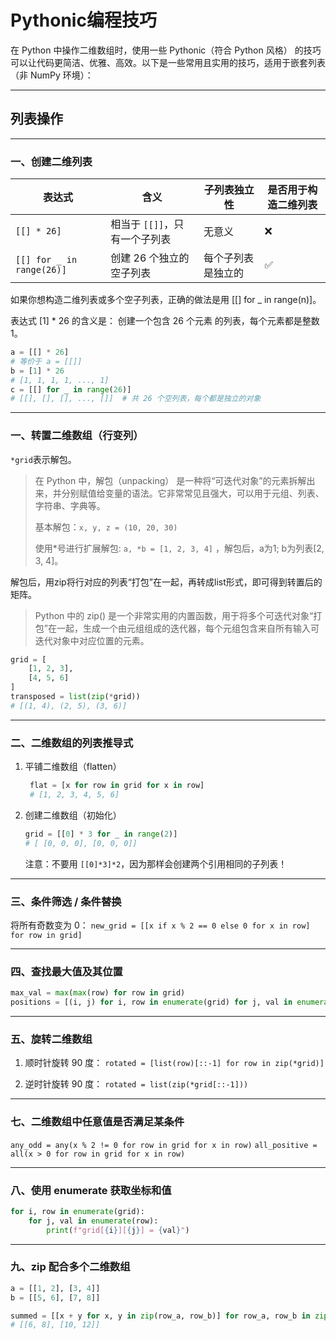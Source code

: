 # Pythonic编程技巧
在 Python 中操作二维数组时，使用一些 Pythonic（符合 Python 风格） 的技巧可以让代码更简洁、优雅、高效。以下是一些常用且实用的技巧，适用于嵌套列表（非 NumPy 环境）：

---

## 列表操作

---

### 一、创建二维列表

| 表达式                       | 含义                 | 子列表独立性    | 是否用于构造二维列表 |
| ------------------------- | ------------------ | --------- | ---------- |
| `[[] * 26]`               | 相当于 `[[]]`，只有一个子列表 | 无意义       | ❌          |
| `[[] for _ in range(26)]` | 创建 26 个独立的空子列表     | 每个子列表是独立的 | ✅          |

如果你想构造二维列表或多个空子列表，正确的做法是用 [[] for _ in range(n)]。

表达式 [1] * 26 的含义是：
创建一个包含 26 个元素 的列表，每个元素都是整数 1。
```python
a = [[] * 26]
# 等价于 a = [[]]
b = [1] * 26
# [1, 1, 1, 1, ..., 1]
c = [[] for _ in range(26)]
# [[], [], [], ..., []]  # 共 26 个空列表，每个都是独立的对象
```

---

### 一、转置二维数组（行变列）

`*grid`表示解包。 

>在 Python 中，解包（unpacking） 是一种将“可迭代对象”的元素拆解出来，并分别赋值给变量的语法。它非常常见且强大，可以用于元组、列表、字符串、字典等。
> 
> 基本解包：`x, y, z = (10, 20, 30)`
> 
> 使用*号进行扩展解包: `a, *b = [1, 2, 3, 4]` ，解包后，a为1; b为列表[2, 3, 4]。

解包后，用zip将行对应的列表“打包”在一起，再转成list形式，即可得到转置后的矩阵。
> Python 中的 zip() 是一个非常实用的内置函数，用于将多个可迭代对象“打包”在一起，生成一个由元组组成的迭代器，每个元组包含来自所有输入可迭代对象中对应位置的元素。

```python
grid = [
    [1, 2, 3],
    [4, 5, 6]
]
transposed = list(zip(*grid))
# [(1, 4), (2, 5), (3, 6)]
```

---

### 二、二维数组的列表推导式

1. 平铺二维数组（flatten）
   ```python
    flat = [x for row in grid for x in row]
    # [1, 2, 3, 4, 5, 6]
    ```
2. 创建二维数组（初始化）
    ```python
    grid = [[0] * 3 for _ in range(2)]
    # [ [0, 0, 0], [0, 0, 0]]
    ```
   注意：不要用 `[[0]*3]*2`，因为那样会创建两个引用相同的子列表！

---

### 三、条件筛选 / 条件替换

将所有奇数变为 0：
`new_grid = [[x if x % 2 == 0 else 0 for x in row] for row in grid]`

---

### 四、查找最大值及其位置
```python
max_val = max(max(row) for row in grid)
positions = [(i, j) for i, row in enumerate(grid) for j, val in enumerate(row) if val == max_val]
```

---

### 五、旋转二维数组

1. 顺时针旋转 90 度：
`rotated = [list(row)[::-1] for row in zip(*grid)]`

2. 逆时针旋转 90 度：
`rotated = list(zip(*grid[::-1]))`

---

### 七、二维数组中任意值是否满足某条件
`any_odd = any(x % 2 != 0 for row in grid for x in row)`
`all_positive = all(x > 0 for row in grid for x in row)`

---

### 八、使用 enumerate 获取坐标和值
```python
for i, row in enumerate(grid):
    for j, val in enumerate(row):
        print(f"grid[{i}][{j}] = {val}")
```

---

### 九、zip 配合多个二维数组
```python
a = [[1, 2], [3, 4]]
b = [[5, 6], [7, 8]]

summed = [[x + y for x, y in zip(row_a, row_b)] for row_a, row_b in zip(a, b)]
# [[6, 8], [10, 12]]
```

